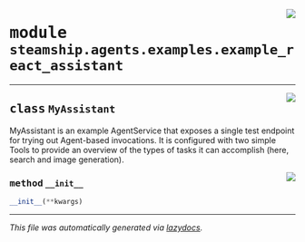 <!-- markdownlint-disable -->

<a href="https://github.com/steamship-core/python-client/tree/main/src/steamship/agents/examples/example_react_assistant.py#L0"><img align="right" style="float:right;" src="https://img.shields.io/badge/-source-cccccc?style=flat-square"></a>

# <kbd>module</kbd> `steamship.agents.examples.example_react_assistant`






---

<a href="https://github.com/steamship-core/python-client/tree/main/src/steamship/agents/examples/example_react_assistant.py#L10"><img align="right" style="float:right;" src="https://img.shields.io/badge/-source-cccccc?style=flat-square"></a>

## <kbd>class</kbd> `MyAssistant`
MyAssistant is an example AgentService that exposes a single test endpoint for trying out Agent-based invocations. It is configured with two simple Tools to provide an overview of the types of tasks it can accomplish (here, search and image generation). 

<a href="https://github.com/steamship-core/python-client/tree/main/src/steamship/agents/examples/example_react_assistant.py#L16"><img align="right" style="float:right;" src="https://img.shields.io/badge/-source-cccccc?style=flat-square"></a>

### <kbd>method</kbd> `__init__`

```python
__init__(**kwargs)
```











---

_This file was automatically generated via [lazydocs](https://github.com/ml-tooling/lazydocs)._
